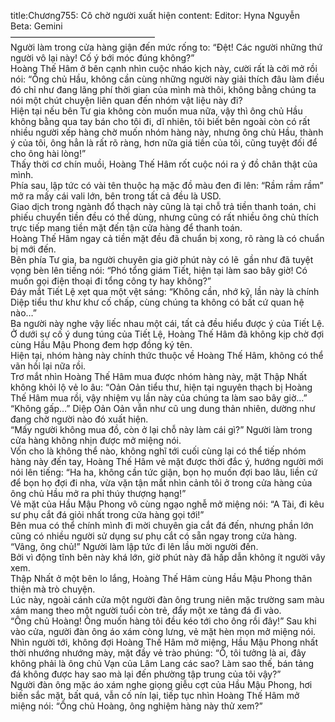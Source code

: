 title:Chương755: Cô chờ người xuất hiện
content:
Editor: Hyna Nguyễn<br>Beta: Gemini<br>————————————————–<br>Người làm trong cửa hàng giận đến mức rống to: “Đệt! Các người những thứ người vô lại này! Cố ý bới móc đúng không?”<br>Hoàng Thế Hâm ở bên cạnh nhìn cuộc nháo kịch này, cười rất là cởi mở rồi nói: “Ông chủ Hầu, không cần cùng những người này giải thích đâu làm điều đó chỉ như đang lãng phí thời gian của mình mà thôi, không bằng chúng ta nói một chút chuyện liên quan đến nhóm vật liệu này đi?<br>Hiện tại nếu bên Tư gia không còn muốn mua nữa, vậy thì ông chủ Hầu không bằng qua tay bán cho tôi đi, dĩ nhiên, tôi biết bên ngoài còn có rất nhiều người xếp hàng chờ muốn nhóm hàng này, nhưng ông chủ Hầu, thành ý của tôi, ông hẳn là rất rõ ràng, hơn nữa giá tiền của tôi, cũng tuyệt đối để cho ông hài lòng!”<br>Thấy thời cơ chín muồi, Hoàng Thế Hâm rốt cuộc nói ra ý đồ chân thật của mình.<br>Phía sau, lập tức có vài tên thuộc hạ mặc đồ màu đen đi lên: “Rầm rầm rầm” mở ra mấy cái vali lớn, bên trong tất cả đều là USD.<br>Giao dịch trong ngành đổ thạch này cũng là tại chỗ trả tiền thanh toán, chi phiếu chuyển tiền đều có thể dùng, nhưng cũng có rất nhiều ông chủ thích trực tiếp mang tiền mặt đến tận cửa hàng để thanh toán.<br>Hoàng Thế Hâm ngay cả tiền mặt đều đã chuẩn bị xong, rõ ràng là có chuẩn bị mới đến.<br>Bên phía Tư gia, ba người chuyên gia giờ phút này có lẽ  gần như đã tuyệt vọng bèn lên tiếng nói: “Phó tổng giám Tiết, hiện tại làm sao bây giờ! Có muốn gọi điện thoại đi tổng công ty hay không?”<br>Đáy mắt Tiết Lệ xẹt qua một vệt sáng: “Không cần, nhớ kỹ, lần này là chính Diệp tiểu thư khư khư cố chấp, cùng chúng ta không có bất cứ quan hệ nào…”<br>Ba người này nghe vậy liếc nhau một cái, tất cả đều hiểu được ý của Tiết Lệ.<br>Ở dưới sự cố ý dung túng của Tiết Lệ, Hoàng Thế Hâm đã không kịp chờ đợi cùng Hầu Mậu Phong đem hợp đồng ký tên.<br>Hiện tại, nhóm hàng này chính thức thuộc về Hoàng Thế Hâm, không có thể vãn hồi lại nữa rồi.<br>Trơ mắt nhìn Hoàng Thế Hâm mua được nhóm hàng này, mặt Thập Nhất không khỏi lộ vẻ lo âu: “Oản Oản tiểu thư, hiện tại nguyên thạch bị Hoàng Thế Hâm mua rồi, vậy nhiệm vụ lần này của chúng ta làm sao bây giờ…”<br>“Không gấp…” Diệp Oản Oản vẫn như cũ ung dung thản nhiên, dường như đang chờ người nào đó xuất hiện.<br>“Mấy người không mua đồ, còn ở lại chỗ này làm cái gì?” Người làm trong cửa hàng không nhịn được mở miệng nói.<br>Vốn cho là không thể nào, không nghĩ tới cuối cùng lại có thể tiếp nhóm hàng này đến tay, Hoàng Thế Hâm vẻ mặt được thời đắc ý, hướng người mới nói lên tiếng: “Ha ha, không cần tức giận, bọn họ muốn đợi bao lâu, liền cứ để bọn họ đợi đi nha, vừa vặn tận mắt nhìn cảnh tôi ở trong cửa hàng của ông chủ Hầu mở ra phỉ thúy thượng hạng!”<br>Vẻ mặt của Hầu Mậu Phong vô cùng ngạo nghễ mở miệng nói: “A Tài, đi kêu sư phụ cắt đá giỏi nhất trong cửa hàng gọi tới!”<br>Bên mua có thể chính mình đi mời chuyên gia cắt đá đến, nhưng phần lớn cũng có nhiều người sử dụng sư phụ cắt có sẵn ngay trong cửa hàng.<br>“Vâng, ông chủ!” Người làm lập tức đi lên lầu mời người đến.<br>Bởi vì động tĩnh bên này khá lớn, giờ phút này đã hấp dẫn không ít người vây xem.<br>Thập Nhất ở một bên lo lắng, Hoàng Thế Hâm cùng Hầu Mậu Phong thân thiện mà trò chuyện.<br>Lúc này, ngoài cánh cửa một người đàn ông trung niên mặc trường sam màu xám mang theo một người tuổi còn trẻ, đẩy một xe tảng đá đi vào.<br>“Ông chủ Hoàng! Ông muốn hàng tôi đều kéo tới cho ông rồi đây!” Sau khi vào cửa, người đàn ông áo xám còng lưng, vẻ mặt hèn mọn mở miệng nói.<br>Nhìn người tới, không đợi Hoàng Thế Hâm mở miệng, Hầu Mậu Phong nhất thời nhướng nhướng mày, mặt đầy vẻ trào phúng: “Ô, tôi tưởng là ai, đây không phải là ông chủ Vạn của Lâm Lang các sao? Làm sao thế, bán tảng đá không được hay sao mà lại đến phường tập trung của tôi vậy?”<br>Người đàn ông mặc áo xám nghe giọng giễu cợt của Hầu Mậu Phong, hơi biến sắc mặt, bất quá, vẫn cố nín lại, tiếp tục nhìn Hoàng Thế Hâm mở miệng nói: “Ông chủ Hoàng, ông nghiệm hàng này thử xem?”